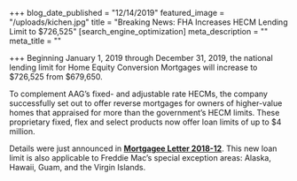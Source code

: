 +++
blog_date_published = "12/14/2019"
featured_image = "/uploads/kichen.jpg"
title = "Breaking News: FHA Increases HECM Lending Limit to $726,525"
[search_engine_optimization]
meta_description = ""
meta_title = ""

+++
Beginning January 1, 2019 through December 31, 2019, the national lending limit for Home Equity Conversion Mortgages will increase to $726,525 from $679,650.

To complement AAG’s fixed- and adjustable rate HECMs, the company successfully set out to offer reverse mortgages for owners of higher-value homes that appraised for more than the government’s HECM limits. These proprietary fixed, flex and select products now offer loan limits of up to $4 million.

Details were just announced in [**Mortgagee Letter 2018-12**](https://www.hud.gov/sites/dfiles/OCHCO/documents/18-12hsgml.pdf). This new loan limit is also applicable to Freddie Mac’s special exception areas: Alaska, Hawaii, Guam, and the Virgin Islands.